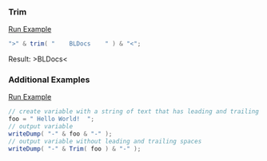 ### Trim



<a href="https://try.boxlang.io/?code=eJxTslNSUFMoKcrM1VBQUgACZzeX%2FORiEEtJQRMopWSjZM0FAKIqB7c%3D" target="_blank">Run Example</a>

```java
">" & trim( "    BLDocs    " ) & "<";

```

Result: >BLDocs<

### Additional Examples

<a href="https://try.boxlang.io/?code=eJx9jrEOwjAMRPd%2BxZGhageUD0BsDHwAErNpXRopbSrHafl8SAYYQGznO93zWYtOmJSxkji6ecbmdAQhqrj5jjBA%2BaHQkRQjRXimPgc091Ah5%2FMRF%2Bo4VkMIOMLgzN4HXIP4fgeYQ2UtQtIl6ftNtYlTPqVpaWD2BjVyuS66%2FVUou17e3wFf0Iu4qSno9gN%2FAm76TtY%3D" target="_blank">Run Example</a>

```java
// create variable with a string of text that has leading and trailing spaces
foo = " Hello World!  ";
// output variable
writeDump( "-" & foo & "-" );
// output variable without leading and trailing spaces
writeDump( "-" & Trim( foo ) & "-" );

```


